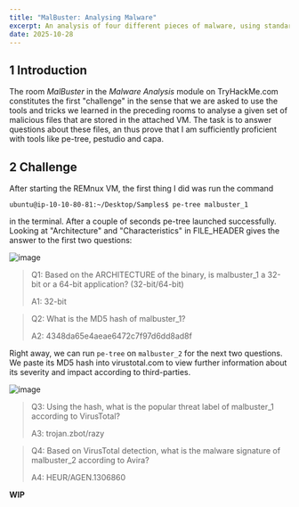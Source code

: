 ```yaml
---
title: "MalBuster: Analysing Malware"
excerpt: An analysis of four different pieces of malware, using standard tools like pe-tree, pestudio and capa 
date: 2025-10-28
---
```



## 1 Introduction

The room *MalBuster* in the *Malware Analysis* module on TryHackMe.com constitutes the first "challenge" in the sense that we are asked to use the tools and tricks we learned in the preceding rooms to analyse a given set of malicious files that are stored in the attached VM. The task is to answer questions about these files, an thus prove that I am sufficiently proficient with tools like pe-tree, pestudio and capa.


## 2 Challenge

After starting the REMnux VM, the first thing I did was run the command 
```console
ubuntu@ip-10-10-80-81:~/Desktop/Samples$ pe-tree malbuster_1
```
in the terminal. After a couple of seconds pe-tree launched successfully. Looking at "Architecture" and "Characteristics" in FILE_HEADER gives the answer to the first two questions:

<div class="flex justify-center items-center">
  <img
    src="https://github.com/user-attachments/assets/51c1f8ca-fecc-42ec-bbcd-3c2cd3af79ca"
    alt="image"
    class="clickable-img h-auto w-auto max-w-full max-h-[232px] object-contain"
  />
</div>

> Q1: Based on the ARCHITECTURE of the binary, is malbuster_1 a 32-bit or a 64-bit application? (32-bit/64-bit)
> 
> A1: 32-bit

> Q2: What is the MD5 hash of malbuster_1?
>
> A2: 4348da65e4aeae6472c7f97d6dd8ad8f

Right away, we can run `pe-tree` on `malbuster_2` for the next two questions. We paste its MD5 hash into virustotal.com to view further information about its severity and impact according to third-parties.

<div class="flex justify-center items-center">
  <img
    src="https://github.com/user-attachments/assets/74e1e9ca-76e1-426c-b065-4f5ff8b4fa45"
    alt="image"
    class="clickable-img h-auto w-auto max-w-full max-h-[232px] object-contain"
  />
</div>

> Q3: Using the hash, what is the popular threat label of malbuster_1 according to VirusTotal?
>
> A3: trojan.zbot/razy

> Q4: Based on VirusTotal detection, what is the malware signature of malbuster_2 according to Avira?
>
> A4: HEUR/AGEN.1306860

**WIP**








